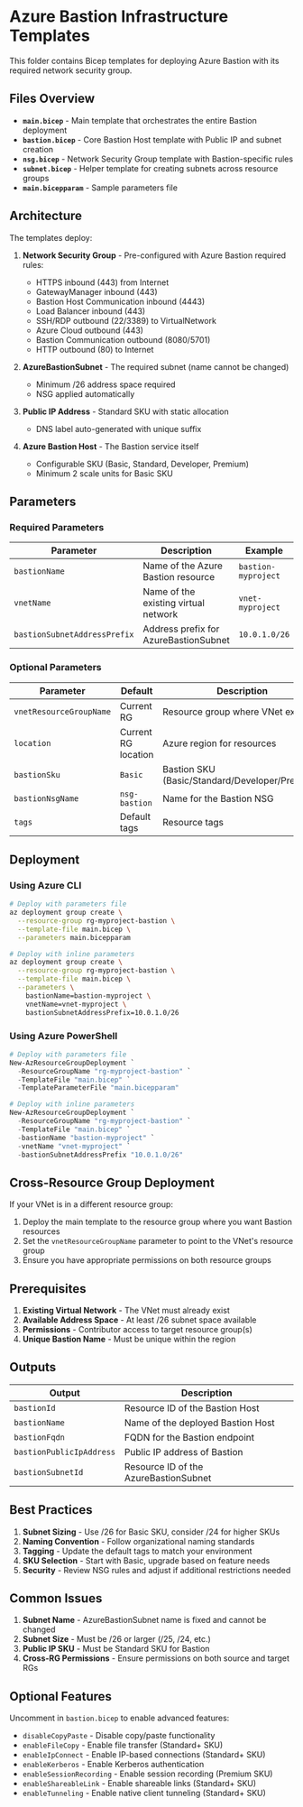 # Azure Bastion Infrastructure Templates

This folder contains Bicep templates for deploying Azure Bastion with its required network security group.

## Files Overview

- **`main.bicep`** - Main template that orchestrates the entire Bastion deployment
- **`bastion.bicep`** - Core Bastion Host template with Public IP and subnet creation
- **`nsg.bicep`** - Network Security Group template with Bastion-specific rules
- **`subnet.bicep`** - Helper template for creating subnets across resource groups
- **`main.bicepparam`** - Sample parameters file

## Architecture

The templates deploy:

1. **Network Security Group** - Pre-configured with Azure Bastion required rules:
   - HTTPS inbound (443) from Internet
   - GatewayManager inbound (443)
   - Bastion Host Communication inbound (4443)
   - Load Balancer inbound (443)
   - SSH/RDP outbound (22/3389) to VirtualNetwork
   - Azure Cloud outbound (443)
   - Bastion Communication outbound (8080/5701)
   - HTTP outbound (80) to Internet

2. **AzureBastionSubnet** - The required subnet (name cannot be changed)
   - Minimum /26 address space required
   - NSG applied automatically

3. **Public IP Address** - Standard SKU with static allocation
   - DNS label auto-generated with unique suffix

4. **Azure Bastion Host** - The Bastion service itself
   - Configurable SKU (Basic, Standard, Developer, Premium)
   - Minimum 2 scale units for Basic SKU

## Parameters

### Required Parameters

| Parameter | Description | Example |
|-----------|-------------|---------|
| `bastionName` | Name of the Azure Bastion resource | `bastion-myproject` |
| `vnetName` | Name of the existing virtual network | `vnet-myproject` |
| `bastionSubnetAddressPrefix` | Address prefix for AzureBastionSubnet | `10.0.1.0/26` |

### Optional Parameters

| Parameter | Default | Description |
|-----------|---------|-------------|
| `vnetResourceGroupName` | Current RG | Resource group where VNet exists |
| `location` | Current RG location | Azure region for resources |
| `bastionSku` | `Basic` | Bastion SKU (Basic/Standard/Developer/Premium) |
| `bastionNsgName` | `nsg-bastion` | Name for the Bastion NSG |
| `tags` | Default tags | Resource tags |

## Deployment

### Using Azure CLI

```bash
# Deploy with parameters file
az deployment group create \
  --resource-group rg-myproject-bastion \
  --template-file main.bicep \
  --parameters main.bicepparam

# Deploy with inline parameters
az deployment group create \
  --resource-group rg-myproject-bastion \
  --template-file main.bicep \
  --parameters \
    bastionName=bastion-myproject \
    vnetName=vnet-myproject \
    bastionSubnetAddressPrefix=10.0.1.0/26
```

### Using Azure PowerShell

```powershell
# Deploy with parameters file
New-AzResourceGroupDeployment `
  -ResourceGroupName "rg-myproject-bastion" `
  -TemplateFile "main.bicep" `
  -TemplateParameterFile "main.bicepparam"

# Deploy with inline parameters
New-AzResourceGroupDeployment `
  -ResourceGroupName "rg-myproject-bastion" `
  -TemplateFile "main.bicep" `
  -bastionName "bastion-myproject" `
  -vnetName "vnet-myproject" `
  -bastionSubnetAddressPrefix "10.0.1.0/26"
```

## Cross-Resource Group Deployment

If your VNet is in a different resource group:

1. Deploy the main template to the resource group where you want Bastion resources
2. Set the `vnetResourceGroupName` parameter to point to the VNet's resource group
3. Ensure you have appropriate permissions on both resource groups

## Prerequisites

1. **Existing Virtual Network** - The VNet must already exist
2. **Available Address Space** - At least /26 subnet space available
3. **Permissions** - Contributor access to target resource group(s)
4. **Unique Bastion Name** - Must be unique within the region

## Outputs

| Output | Description |
|--------|-------------|
| `bastionId` | Resource ID of the Bastion Host |
| `bastionName` | Name of the deployed Bastion Host |
| `bastionFqdn` | FQDN for the Bastion endpoint |
| `bastionPublicIpAddress` | Public IP address of Bastion |
| `bastionSubnetId` | Resource ID of the AzureBastionSubnet |

## Best Practices

1. **Subnet Sizing** - Use /26 for Basic SKU, consider /24 for higher SKUs
2. **Naming Convention** - Follow organizational naming standards
3. **Tagging** - Update the default tags to match your environment
4. **SKU Selection** - Start with Basic, upgrade based on feature needs
5. **Security** - Review NSG rules and adjust if additional restrictions needed

## Common Issues

1. **Subnet Name** - AzureBastionSubnet name is fixed and cannot be changed
2. **Subnet Size** - Must be /26 or larger (/25, /24, etc.)
3. **Public IP SKU** - Must be Standard SKU for Bastion
4. **Cross-RG Permissions** - Ensure permissions on both source and target RGs

## Optional Features

Uncomment in `bastion.bicep` to enable advanced features:

- `disableCopyPaste` - Disable copy/paste functionality
- `enableFileCopy` - Enable file transfer (Standard+ SKU)
- `enableIpConnect` - Enable IP-based connections (Standard+ SKU)  
- `enableKerberos` - Enable Kerberos authentication
- `enableSessionRecording` - Enable session recording (Premium SKU)
- `enableShareableLink` - Enable shareable links (Standard+ SKU)
- `enableTunneling` - Enable native client tunneling (Standard+ SKU)
